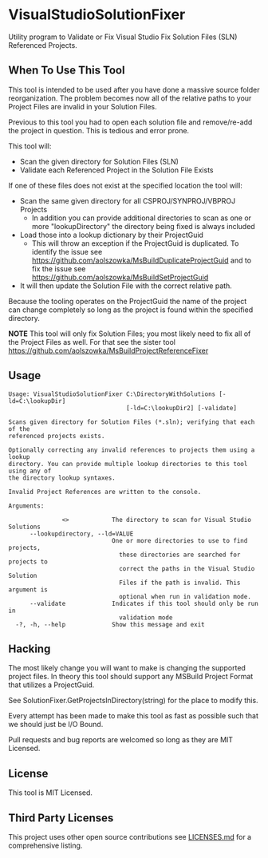 # VisualStudioSolutionFixer
Utility program to Validate or Fix Visual Studio Fix Solution Files (SLN) Referenced Projects.

## When To Use This Tool
This tool is intended to be used after you have done a massive source folder reorganization. The problem becomes now all of the relative paths to your Project Files are invalid in your Solution Files.

Previous to this tool you had to open each solution file and remove/re-add the project in question. This is tedious and error prone.

This tool will:

* Scan the given directory for Solution Files (SLN)
* Validate each Referenced Project in the Solution File Exists

If one of these files does not exist at the specified location the tool will:

* Scan the same given directory for all CSPROJ/SYNPROJ/VBPROJ Projects
    * In addition you can provide additional directories to scan as one or more "lookupDirectory" the directory being fixed is always included
* Load those into a lookup dictionary by their ProjectGuid
    * This will throw an exception if the ProjectGuid is duplicated. To identify the issue see https://github.com/aolszowka/MsBuildDuplicateProjectGuid and to fix the issue see https://github.com/aolszowka/MsBuildSetProjectGuid
* It will then update the Solution File with the correct relative path.

Because the tooling operates on the ProjectGuid the name of the project can change completely so long as the project is found within the specified directory.

**NOTE** This tool will only fix Solution Files; you most likely need to fix all of the Project Files as well. For that see the sister tool https://github.com/aolszowka/MsBuildProjectReferenceFixer

## Usage
```
Usage: VisualStudioSolutionFixer C:\DirectoryWithSolutions [-ld=C:\lookupDir]
                                 [-ld=C:\lookupDir2] [-validate]

Scans given directory for Solution Files (*.sln); verifying that each of the
referenced projects exists.

Optionally correcting any invalid references to projects them using a lookup
directory. You can provide multiple lookup directories to this tool using any of
the directory lookup syntaxes.

Invalid Project References are written to the console.

Arguments:

               <>            The directory to scan for Visual Studio Solutions
      --lookupdirectory, --ld=VALUE
                             One or more directories to use to find projects,
                               these directories are searched for projects to
                               correct the paths in the Visual Studio Solution
                               Files if the path is invalid. This argument is
                               optional when run in validation mode.
      --validate             Indicates if this tool should only be run in
                               validation mode
  -?, -h, --help             Show this message and exit
```

## Hacking
The most likely change you will want to make is changing the supported project files. In theory this tool should support any MSBuild Project Format that utilizes a ProjectGuid.

See SolutionFixer.GetProjectsInDirectory(string) for the place to modify this.

Every attempt has been made to make this tool as fast as possible such that we should just be I/O Bound.

Pull requests and bug reports are welcomed so long as they are MIT Licensed.

## License
This tool is MIT Licensed.

## Third Party Licenses
This project uses other open source contributions see [LICENSES.md](LICENSES.md) for a comprehensive listing.
